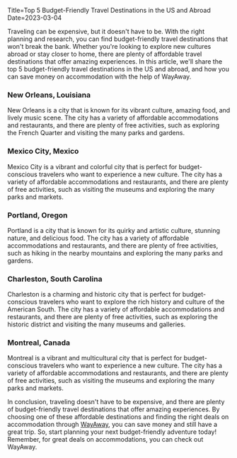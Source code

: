 Title=Top 5 Budget-Friendly Travel Destinations in the US and Abroad
Date=2023-03-04

Traveling can be expensive, but it doesn't have to be. With the right planning and research, you can find budget-friendly travel destinations that won't break the bank. Whether you're looking to explore new cultures abroad or stay closer to home, there are plenty of affordable travel destinations that offer amazing experiences. In this article, we'll share the top 5 budget-friendly travel destinations in the US and abroad, and how you can save money on accommodation with the help of WayAway.

### New Orleans, Louisiana
New Orleans is a city that is known for its vibrant culture, amazing food, and lively music scene. The city has a variety of affordable accommodations and restaurants, and there are plenty of free activities, such as exploring the French Quarter and visiting the many parks and gardens.

### Mexico City, Mexico
Mexico City is a vibrant and colorful city that is perfect for budget-conscious travelers who want to experience a new culture. The city has a variety of affordable accommodations and restaurants, and there are plenty of free activities, such as visiting the museums and exploring the many parks and markets.

### Portland, Oregon
Portland is a city that is known for its quirky and artistic culture, stunning nature, and delicious food. The city has a variety of affordable accommodations and restaurants, and there are plenty of free activities, such as hiking in the nearby mountains and exploring the many parks and gardens.

### Charleston, South Carolina
Charleston is a charming and historic city that is perfect for budget-conscious travelers who want to explore the rich history and culture of the American South. The city has a variety of affordable accommodations and restaurants, and there are plenty of free activities, such as exploring the historic district and visiting the many museums and galleries.

### Montreal, Canada
Montreal is a vibrant and multicultural city that is perfect for budget-conscious travelers who want to experience a new culture. The city has a variety of affordable accommodations and restaurants, and there are plenty of free activities, such as visiting the museums and exploring the many parks and markets.

In conclusion, traveling doesn't have to be expensive, and there are plenty of budget-friendly travel destinations that offer amazing experiences. By choosing one of these affordable destinations and finding the right deals on accommodation through [WayAway](https://tp.media/click?shmarker=411674&promo_id=5761&source_type=link&type=click&campaign_id=200&trs=210863), you can save money and still have a great trip. So, start planning your next budget-friendly adventure today! Remember, for great deals on accommodations, you can check out WayAway.



